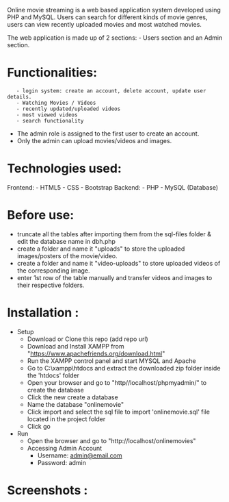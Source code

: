 Online movie streaming is a web based application system developed using PHP and MySQL.
Users can search for different kinds of movie genres, users can view recently uploaded movies and most watched movies.

The web application is made up of 2 sections:
    - Users section and an Admin section.
        
# Functionalities:
	   - login system: create an account, delete account, update user details.
	   - Watching Movies / Videos
	   - recently updated/uploaded videos
	   - most viewed videos
	   - search functionality

* The admin role is assigned to the first user to create an account.
* Only the admin can upload movies/videos and images.

# Technologies used:
  Frontend:
       - HTML5
       - CSS
       - Bootstrap
  Backend:
	- PHP
	- MySQL (Database)

# Before use:
 - truncate all the tables after importing them from the sql-files folder & edit the database name in dbh.php
 - create a folder and name it "uploads" to store the uploaded images/posters of the movie/video.
 - create a folder and name it "video-uploads" to store uploaded videos of the corresponding image.
 - enter 1st row of the table manually and transfer videos and images to their respective folders.
 
# Installation :
- Setup
    * Download or Clone this repo (add repo url)
    * Download and Install XAMPP from "https://www.apachefriends.org/download.html"
    * Run the XAMPP control panel and start MYSQL and Apache
    * Go to C:\xampp\htdocs and extract the downloaded zip folder inside the 'htdocs' folder
    * Open your browser and go to "http//localhost/phpmyadmin/" to create the database
    * Click the new create a database
    * Name the database "onlinemovie"
    * Click import and select the sql file to import 'onlinemovie.sql' file located in the project folder
    * Click go
- Run
    - Open the browser and go to "http://localhost/onlinemovies"
    - Accessing Admin Account
        * Username: admin@email.com
        * Password: admin

# Screenshots :
